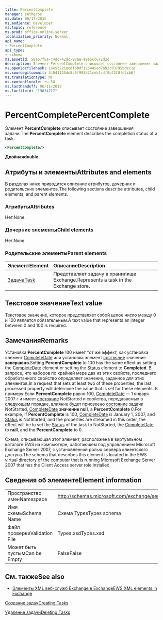 ```yaml
---
title: PercentComplete
manager: sethgros
ms.date: 09/17/2015
ms.audience: Developer
ms.topic: reference
ms.prod: office-online-server
localization_priority: Normal
api_name:
- PercentComplete
api_type:
- schema
ms.assetid: 58a67f8a-c4dc-42dc-97ae-a9e5cc672d2d
description: Элемент PercentComplete описывает состояние завершения задачи.
ms.openlocfilehash: 18e53221ecdf60df195445ed7692c03795bdcc1e
ms.sourcegitcommit: 34041125dc8c5f993b21cebfc4f8b72f0fd2cb6f
ms.translationtype: MT
ms.contentlocale: ru-RU
ms.lasthandoff: 06/11/2018
ms.locfileid: "19834717"
---
```

# <a name="percentcomplete"></a><span data-ttu-id="0bcb7-103">PercentComplete</span><span class="sxs-lookup"><span data-stu-id="0bcb7-103">PercentComplete</span></span>

<span data-ttu-id="0bcb7-104">Элемент **PercentComplete** описывает состояние завершения задачи.</span><span class="sxs-lookup"><span data-stu-id="0bcb7-104">The **PercentComplete** element describes the completion status of a task.</span></span> 
  
```xml
<PercentComplete/>
```

 <span data-ttu-id="0bcb7-105">**Двойная**</span><span class="sxs-lookup"><span data-stu-id="0bcb7-105">**double**</span></span>
## <a name="attributes-and-elements"></a><span data-ttu-id="0bcb7-106">Атрибуты и элементы</span><span class="sxs-lookup"><span data-stu-id="0bcb7-106">Attributes and elements</span></span>

<span data-ttu-id="0bcb7-107">В разделах ниже приводится описание атрибутов, дочерних и родительских элементов.</span><span class="sxs-lookup"><span data-stu-id="0bcb7-107">The following sections describe attributes, child elements, and parent elements.</span></span>
  
### <a name="attributes"></a><span data-ttu-id="0bcb7-108">Атрибуты</span><span class="sxs-lookup"><span data-stu-id="0bcb7-108">Attributes</span></span>

<span data-ttu-id="0bcb7-109">Нет.</span><span class="sxs-lookup"><span data-stu-id="0bcb7-109">None.</span></span>
  
### <a name="child-elements"></a><span data-ttu-id="0bcb7-110">Дочерние элементы</span><span class="sxs-lookup"><span data-stu-id="0bcb7-110">Child elements</span></span>

<span data-ttu-id="0bcb7-111">Нет.</span><span class="sxs-lookup"><span data-stu-id="0bcb7-111">None.</span></span>
  
### <a name="parent-elements"></a><span data-ttu-id="0bcb7-112">Родительские элементы</span><span class="sxs-lookup"><span data-stu-id="0bcb7-112">Parent elements</span></span>

|<span data-ttu-id="0bcb7-113">**Элемент**</span><span class="sxs-lookup"><span data-stu-id="0bcb7-113">**Element**</span></span>|<span data-ttu-id="0bcb7-114">**Описание**</span><span class="sxs-lookup"><span data-stu-id="0bcb7-114">**Description**</span></span>|
|:-----|:-----|
|[<span data-ttu-id="0bcb7-115">Задача</span><span class="sxs-lookup"><span data-stu-id="0bcb7-115">Task</span></span>](task.md) <br/> |<span data-ttu-id="0bcb7-116">Представляет задачу в хранилище Exchange.</span><span class="sxs-lookup"><span data-stu-id="0bcb7-116">Represents a task in the Exchange store.</span></span>  <br/> |
   
## <a name="text-value"></a><span data-ttu-id="0bcb7-117">Текстовое значение</span><span class="sxs-lookup"><span data-stu-id="0bcb7-117">Text value</span></span>

<span data-ttu-id="0bcb7-118">Текстовое значение, которое представляет собой целое число между 0 и 100 является обязательным.</span><span class="sxs-lookup"><span data-stu-id="0bcb7-118">A text value that represents an integer between 0 and 100 is required.</span></span>
  
## <a name="remarks"></a><span data-ttu-id="0bcb7-119">Замечания</span><span class="sxs-lookup"><span data-stu-id="0bcb7-119">Remarks</span></span>

<span data-ttu-id="0bcb7-120">Установка **PercentComplete** 100 имеет тот же эффект, как установка элемент [CompleteDate](completedate.md) или установка элемент [состояние](status.md) значение **завершено**.</span><span class="sxs-lookup"><span data-stu-id="0bcb7-120">Setting **PercentComplete** to 100 has the same effect as setting the [CompleteDate](completedate.md) element or setting the [Status](status.md) element to **Completed**.</span></span> <span data-ttu-id="0bcb7-121">В запросе, что наборов по крайней мере два из этих свойств, последнего обработанного свойство определяет значение, заданное для этих элементов.</span><span class="sxs-lookup"><span data-stu-id="0bcb7-121">In a request that sets at least two of these properties, the last processed property will determine the value that is set for these elements.</span></span> <span data-ttu-id="0bcb7-122">К примеру Если **PercentComplete** равно 100, [CompleteDate](completedate.md) — 1 января 2007 г и имеет [состояние](status.md) NotStarted и свойства, передаваемых в следующем порядке, влияние будет присвоено [состояние](status.md) задачи NotStarted, [ CompleteDate](completedate.md) **значение null**, а **PercentComplete** 0.</span><span class="sxs-lookup"><span data-stu-id="0bcb7-122">For example, if **PercentComplete** is 100, [CompleteDate](completedate.md) is January 1, 2007, and [Status](status.md) is NotStarted, and the properties are streamed in this order, the effect will be to set the [Status](status.md) of the task to NotStarted, the [CompleteDate](completedate.md) to **null**, and the **PercentComplete** to 0.</span></span> 
  
<span data-ttu-id="0bcb7-123">Схема, описывающая этот элемент, расположена в виртуальном каталоге EWS на компьютере, работающем под управлением Microsoft Exchange Server 2007, с установленной ролью сервера клиентского доступа.</span><span class="sxs-lookup"><span data-stu-id="0bcb7-123">The schema that describes this element is located in the EWS virtual directory of the computer that is running Microsoft Exchange Server 2007 that has the Client Access server role installed.</span></span>
  
## <a name="element-information"></a><span data-ttu-id="0bcb7-124">Сведения об элементе</span><span class="sxs-lookup"><span data-stu-id="0bcb7-124">Element information</span></span>

|||
|:-----|:-----|
|<span data-ttu-id="0bcb7-125">Пространство имен</span><span class="sxs-lookup"><span data-stu-id="0bcb7-125">Namespace</span></span>  <br/> |http://schemas.microsoft.com/exchange/services/2006/types  <br/> |
|<span data-ttu-id="0bcb7-126">Имя схемы</span><span class="sxs-lookup"><span data-stu-id="0bcb7-126">Schema Name</span></span>  <br/> |<span data-ttu-id="0bcb7-127">Схема Types</span><span class="sxs-lookup"><span data-stu-id="0bcb7-127">Types schema</span></span>  <br/> |
|<span data-ttu-id="0bcb7-128">Файл проверки</span><span class="sxs-lookup"><span data-stu-id="0bcb7-128">Validation File</span></span>  <br/> |<span data-ttu-id="0bcb7-129">Types.xsd</span><span class="sxs-lookup"><span data-stu-id="0bcb7-129">Types.xsd</span></span>  <br/> |
|<span data-ttu-id="0bcb7-130">Может быть пустым</span><span class="sxs-lookup"><span data-stu-id="0bcb7-130">Can be Empty</span></span>  <br/> |<span data-ttu-id="0bcb7-131">False</span><span class="sxs-lookup"><span data-stu-id="0bcb7-131">False</span></span>  <br/> |
   
## <a name="see-also"></a><span data-ttu-id="0bcb7-132">См. также</span><span class="sxs-lookup"><span data-stu-id="0bcb7-132">See also</span></span>



- [<span data-ttu-id="0bcb7-133">Элементы XML веб-служб Exchange в Exchange</span><span class="sxs-lookup"><span data-stu-id="0bcb7-133">EWS XML elements in Exchange</span></span>](ews-xml-elements-in-exchange.md)


[<span data-ttu-id="0bcb7-134">Создание задач</span><span class="sxs-lookup"><span data-stu-id="0bcb7-134">Creating Tasks</span></span>](http://msdn.microsoft.com/library/0ef97334-e8a0-4f67-a23a-dd9e2bbad49f%28Office.15%29.aspx)
  
[<span data-ttu-id="0bcb7-135">Удаление задачи</span><span class="sxs-lookup"><span data-stu-id="0bcb7-135">Deleting Tasks</span></span>](http://msdn.microsoft.com/library/a3d7e25f-8a35-4901-b1d9-d31f418ab340%28Office.15%29.aspx)

